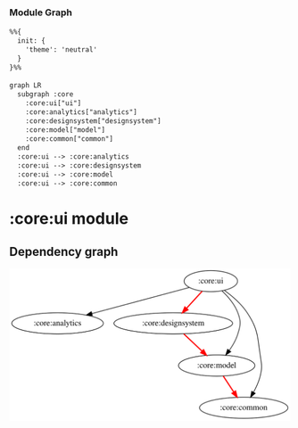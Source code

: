 ### Module Graph

```mermaid
%%{
  init: {
    'theme': 'neutral'
  }
}%%

graph LR
  subgraph :core
    :core:ui["ui"]
    :core:analytics["analytics"]
    :core:designsystem["designsystem"]
    :core:model["model"]
    :core:common["common"]
  end
  :core:ui --> :core:analytics
  :core:ui --> :core:designsystem
  :core:ui --> :core:model
  :core:ui --> :core:common
```
# :core:ui module
## Dependency graph
![Dependency graph](../../docs/images/graphs-kmp/dep_graph_core_ui.svg)
